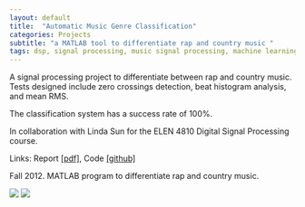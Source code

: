 ```yaml
---
layout: default
title:  "Automatic Music Genre Classification"
categories: Projects
subtitle: "a MATLAB tool to differentiate rap and country music "
tags: dsp, signal processing, music signal processing, machine learning, matlab
---
```


A signal processing project to differentiate between rap and country music.
Tests designed include zero crossings detection, beat histogram analysis, and mean RMS.

The classification system has a success rate of 100%.

In collaboration with Linda Sun for the ELEN 4810 Digital Signal Processing course.

Links: Report <a href="{{ site.baseurl }}/projects/files/dsp_report.pdf">[pdf]<a>,
Code <a href="https://github.com/amritamaz/country-rap">[github]</a>

Fall 2012. MATLAB program to differentiate rap and country music.

<img src="{{ site.baseurl }}/projects/images/dsp.png" />
<img src="{{ site.baseurl }}/projects/images/dsp3.png" />